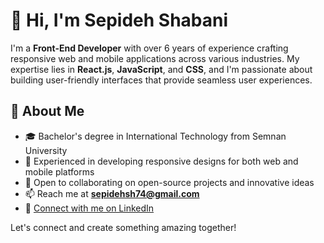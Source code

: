 # 👋 Hi, I'm Sepideh Shabani

I'm a **Front-End Developer** with over 6 years of experience crafting responsive web and mobile applications across various industries. My expertise lies in **React.js**, **JavaScript**, and **CSS**, and I'm passionate about building user-friendly interfaces that provide seamless user experiences.

## 🚀 About Me

- 🎓 Bachelor's degree in International Technology from Semnan University
- 📱 Experienced in developing responsive designs for both web and mobile platforms
- 🤝 Open to collaborating on open-source projects and innovative ideas
- 📫 Reach me at **sepidehsh74@gmail.com**
- 🔗 [Connect with me on LinkedIn](https://www.linkedin.com/in/sepideh-shabani/)

Let's connect and create something amazing together!

<!---
sepideh08090/sepideh08090 is a ✨ special ✨ repository because its `README.md` (this file) appears on your GitHub profile.
You can click the Preview link to take a look at your changes.
--->
